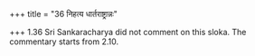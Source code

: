 +++
title = "36 निहत्य धार्तराष्ट्रान्नः"

+++
1.36 Sri Sankaracharya did not comment on this sloka. The commentary
starts from 2.10.  
  
